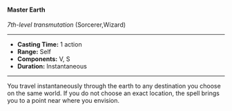 #### Master Earth
*7th-level transmutation* (Sorcerer,Wizard)
___
- **Casting Time:** 1 action
- **Range:** Self
- **Components:** V, S
- **Duration:** Instantaneous
---
You travel instantaneously through the earth to any
destination you choose on the same world. If you do
not choose an exact location, the spell brings you to
a point near where you envision.
